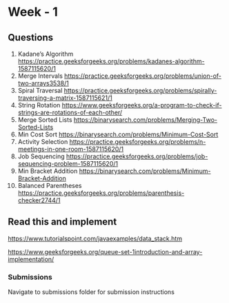 # Week - 1

## Questions
1. Kadane’s Algorithm
https://practice.geeksforgeeks.org/problems/kadanes-algorithm-1587115620/1
2. Merge Intervals
https://practice.geeksforgeeks.org/problems/union-of-two-arrays3538/1
3. Spiral Traversal
https://practice.geeksforgeeks.org/problems/spirally-traversing-a-matrix-1587115621/1
4. String Rotation
https://www.geeksforgeeks.org/a-program-to-check-if-strings-are-rotations-of-each-other/
5. Merge Sorted Lists
https://binarysearch.com/problems/Merging-Two-Sorted-Lists
6. Min Cost Sort
https://binarysearch.com/problems/Minimum-Cost-Sort
7. Activity Selection
https://practice.geeksforgeeks.org/problems/n-meetings-in-one-room-1587115620/1
8. Job Sequencing
https://practice.geeksforgeeks.org/problems/job-sequencing-problem-1587115620/1
9. Min Bracket Addition
https://binarysearch.com/problems/Minimum-Bracket-Addition
10. Balanced Parentheses
https://practice.geeksforgeeks.org/problems/parenthesis-checker2744/1
## Read this and implement
https://www.tutorialspoint.com/javaexamples/data_stack.htm

https://www.geeksforgeeks.org/queue-set-1introduction-and-array-implementation/

### Submissions
Navigate to submissions folder for submission instructions
